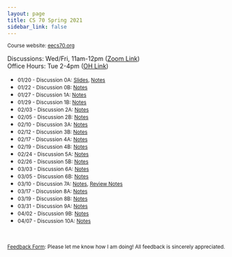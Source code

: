 ```yaml
---
layout: page
title: CS 70 Spring 2021
sidebar_link: false
---
```


<small> Course website: <a href='https://www.eecs70.org'>eecs70.org</a> </small>

Discussions: Wed/Fri, 11am-12pm (<a href='https://berkeley.zoom.us/j/93166055219?pwd=QVNKK2hvdEQvak9sQm1wWnVQamdlQT09'>Zoom Link</a>)
<br>
Office Hours: Tue 2-4pm (<a href='https://oh.eecs70.org'>OH Link</a>)

* <small> 01/20 - Discussion 0A: <a href='https://docs.google.com/presentation/d/1ruLXTOKdQ9Q-3QI4MGS-X-d_i9AjLMVkQSL2-8gSGM0/edit?usp=sharing'>Slides</a>, <a href='/assets/pdfs/cs70/sp21cs70/dis0a.pdf'>Notes</a> </small>
* <small> 01/22 - Discussion 0B: <a href='/assets/pdfs/cs70/sp21cs70/dis0b.pdf'>Notes</a> </small>
* <small> 01/27 - Discussion 1A: <a href='/assets/pdfs/cs70/sp21cs70/dis1a.pdf'>Notes</a> </small>
* <small> 01/29 - Discussion 1B: <a href='/assets/pdfs/cs70/sp21cs70/dis1b.pdf'>Notes</a> </small>
* <small> 02/03 - Discussion 2A: <a href='/assets/pdfs/cs70/sp21cs70/dis2a.pdf'>Notes</a> </small>
* <small> 02/05 - Discussion 2B: <a href='/assets/pdfs/cs70/sp21cs70/dis2b.pdf'>Notes</a> </small>
* <small> 02/10 - Discussion 3A: <a href='/assets/pdfs/cs70/sp21cs70/dis3a.pdf'>Notes</a> </small>
* <small> 02/12 - Discussion 3B: <a href='/assets/pdfs/cs70/sp21cs70/dis3b.pdf'>Notes</a> </small>
* <small> 02/17 - Discussion 4A: <a href='/assets/pdfs/cs70/sp21cs70/dis4a.pdf'>Notes</a> </small>
* <small> 02/19 - Discussion 4B: <a href='/assets/pdfs/cs70/sp21cs70/dis4b.pdf'>Notes</a> </small>
* <small> 02/24 - Discussion 5A: <a href='/assets/pdfs/cs70/sp21cs70/dis5a.pdf'>Notes</a> </small>
* <small> 02/26 - Discussion 5B: <a href='/assets/pdfs/cs70/sp21cs70/dis5b.pdf'>Notes</a> </small>
* <small> 03/03 - Discussion 6A: <a href='/assets/pdfs/cs70/sp21cs70/dis6a.pdf'>Notes</a> </small>
* <small> 03/05 - Discussion 6B: <a href='/assets/pdfs/cs70/sp21cs70/dis6b.pdf'>Notes</a> </small>
* <small> 03/10 - Discussion 7A: <a href='/assets/pdfs/cs70/sp21cs70/dis7a.pdf'>Notes</a>, <a href='/assets/pdfs/cs70/sp21cs70/mtreview.pdf'>Review Notes</a> </small>
* <small> 03/17 - Discussion 8A: <a href='/assets/pdfs/cs70/sp21cs70/dis8a.pdf'>Notes</a> </small>
* <small> 03/19 - Discussion 8B: <a href='/assets/pdfs/cs70/sp21cs70/dis8b.pdf'>Notes</a> </small>
* <small> 03/31 - Discussion 9A: <a href='/assets/pdfs/cs70/sp21cs70/dis9a.pdf'>Notes</a> </small>
* <small> 04/02 - Discussion 9B: <a href='/assets/pdfs/cs70/sp21cs70/dis9b.pdf'>Notes</a> </small>
* <small> 04/07 - Discussion 10A: <a href='/assets/pdfs/cs70/sp21cs70/dis10a.pdf'>Notes</a> </small>



<br>

<small><a href='https://forms.gle/QEK1meixGCxbfHBP8'>Feedback Form</a>: Please let me know how I am doing! All feedback is sincerely appreciated.</small>
